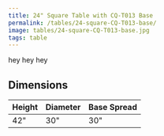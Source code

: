 ```yaml
---
title: 24" Square Table with CQ-T013 Base
permalink: /tables/24-square-CQ-T013-base/
image: tables/24-square-CQ-T013-base.jpg
tags: table
---
```


hey hey hey


## Dimensions

Height | Diameter | Base Spread
-------|----------|------------
42"    | 30"      | 30"